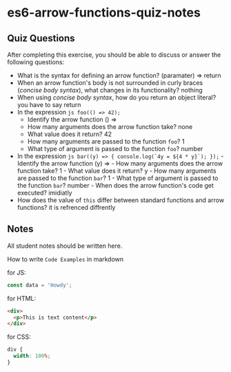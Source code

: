 # es6-arrow-functions-quiz-notes

## Quiz Questions

After completing this exercise, you should be able to discuss or answer the following questions:

- What is the syntax for defining an arrow function?
  (paramater) => return
- When an arrow function's body is not surrounded in curly braces (_concise body syntax_), what changes in its functionality?
  nothing
- When using _concise body syntax_, how do you return an object literal?
  you have to say return
- In the expression
  `js
    foo(() => 42);
    `
  - Identify the arrow function
    () =>
  - How many arguments does the arrow function take?
    none
  - What value does it return?
    42
  - How many arguments are passed to the function `foo`?
    1
  - What type of argument is passed to the function `foo`?
    number
- In the expression
  `` js
    bar((y) => {
      console.log(`4y = ${4 * y}`);
    });
     `` - Identify the arrow function
  (y) => - How many arguments does the arrow function take?
  1 - What value does it return?
  y - How many arguments are passed to the function `bar`?
  1 - What type of argument is passed to the function `bar`?
  number - When does the arrow function's code get executed?
  imidiatly
- How does the value of `this` differ between standard functions and arrow functions?
  it is refrenced diffrently

## Notes

All student notes should be written here.

How to write `Code Examples` in markdown

for JS:

```javascript
const data = 'Howdy';
```

for HTML:

```html
<div>
  <p>This is text content</p>
</div>
```

for CSS:

```css
div {
  width: 100%;
}
```
